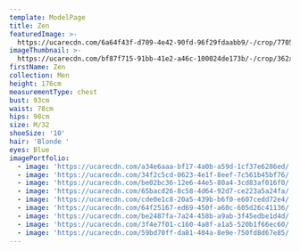 ```yaml
---
template: ModelPage
title: Zen
featuredImage: >-
  https://ucarecdn.com/6a64f43f-d709-4e42-90fd-96f29fdaabb9/-/crop/7705x4429/0,0/-/preview/
imageThumbnail: >-
  https://ucarecdn.com/bf87f715-91bb-41e2-a46c-100024de173b/-/crop/362x521/237,0/-/preview/
firstName: Zen
collection: Men
height: 176cm
measurementType: chest
bust: 93cm
waist: 78cm
hips: 98cm
size: M/32
shoeSize: '10'
hair: 'Blonde '
eyes: Blue
imagePortfolio:
  - image: 'https://ucarecdn.com/a34e6aaa-bf17-4a0b-a59d-1cf37e6286ed/'
  - image: 'https://ucarecdn.com/34f2c5cd-0623-4e1f-8eef-7c561b45bf76/'
  - image: 'https://ucarecdn.com/be02bc36-12e6-44e5-80a4-3cd83af016f0/'
  - image: 'https://ucarecdn.com/65bacd26-8c58-4d64-92d7-ce223a5a24fa/'
  - image: 'https://ucarecdn.com/cde0e1c8-20a5-439b-b6f0-e607cedd72e4/'
  - image: 'https://ucarecdn.com/64f25167-ed69-450f-a60c-605d26c41136/'
  - image: 'https://ucarecdn.com/be2487fa-7a24-458b-a9ab-3f45edbe1d4d/'
  - image: 'https://ucarecdn.com/3f4e7f01-c160-4a8f-a1a5-520b1f66ec60/'
  - image: 'https://ucarecdn.com/59bd70ff-da81-404a-8e9e-750fd8d67e85/'
---
```


